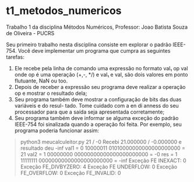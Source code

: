 # t1_metodos_numericos
Trabalho 1 da disciplina Métodos Numéricos, Professor: Joao Batista Souza de Oliveira - PUCRS

Seu primeiro trabalho nesta disciplina consiste em explorar o padrão IEEE-754. Você deve
implementar um programa que cumpra as seguintes tarefas:
1. Ele recebe pela linha de comando uma expressão no formato
val₁ op val
onde op é uma operação (+,-, */) e val₁ e val, são dois valores em ponto flutuante, NaN
ou too.
2. Depois de receber a expressão seu programa deve realizar a operação op e mostrar o resultado
dela;
3. Seu programa também deve mostrar a configuração de bits das duas variáveis e do resul-
tado. Tome cuidado com a en di anness do seu processador para que a saída seja apresentada
corretamente;
4. Seu programa também deve informar se alguma exceção do padrão IEEE-754 foi sinalizada
quando a operação foi feita.
Por exemplo, seu programa poderia funcionar assim:

> python3 meucalculeitor.py 21 / -0
Recebi 21.000000 / -0.000000 e resultado deu -inf
val1 = 0 10000011 01010000000000000000000 = 21
val2 = 1 00000000 00000000000000000000000 = -0
res = 1 11111111 00000000000000000000000 = -inf
Exceção FE INEXACT: 0
Exceção FE_DIVBYZERO: 4
Exceção FE UNDERFLOW: 0
Exceção FE_OVERFLOW: 0
Exceção FE_INVALID: 0
